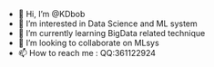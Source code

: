 - 👋 Hi, I’m @KDbob
- 👀 I’m interested in Data Science and ML system
- 🌱 I’m currently learning BigData related technique
- 💞️ I’m looking to collaborate on MLsys
- 📫 How to reach me : QQ:361122924

<!---
KDbob/KDbob is a ✨ special ✨ repository because its `README.md` (this file) appears on your GitHub profile.
You can click the Preview link to take a look at your changes.
--->
